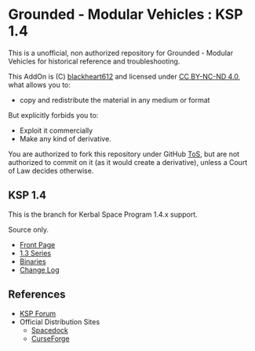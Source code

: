 # Grounded - Modular Vehicles : KSP 1.4

This is a unofficial, non authorized repository for Grounded - Modular Vehicles for historical reference and troubleshooting.

This AddOn is (C) [blackheart612](https://spacedock.info/profile/blackheart612) and licensed under [CC BY-NC-ND 4.0](https://creativecommons.org/licenses/by-nc-nd/4.0/?), what allows you to:

* copy and redistribute the material in any medium or format

But explicitly forbids you to:

* Exploit it commercially
* Make any kind of derivative.

You are authorized to fork this repository under GitHub [ToS](https://help.github.com/articles/github-terms-of-service/), but are not authorized to commit on it (as it would create a derivative), unless a Court of Law decides otherwise.

## KSP 1.4

This is the branch for Kerbal Space Program 1.4.x support.

Source only. 

* [Front Page](https://github.com/net-lisias-kspu/GroundedModularVehicles/)
* [1.3 Series](https://github.com/net-lisias-ksp/GroundedModularVehicles/tree/KSP/1.3)
* [Binaries](https://github.com/net-lisias-ksp/GroundedModularVehicles/tree/Archive)
* [Change Log](./CHANGE_LOG.md)


## References

* [KSP Forum](https://forum.kerbalspaceprogram.com/index.php?/topic/171377-13x14x-grounded-modular-vehicles-r30l-breaks-old-crafts-engine-on-chassis-new-paint-variant-ported-back-to-13x-fixes-jul-20-2018/)
* Official Distribution Sites
	* [Spacedock](https://spacedock.info/mod/1715/Grounded%20-%20Modular%20Vehicles)
	* [CurseForge](https://www.curseforge.com/kerbal/ksp-mods/grounded-modular-vehicles)

